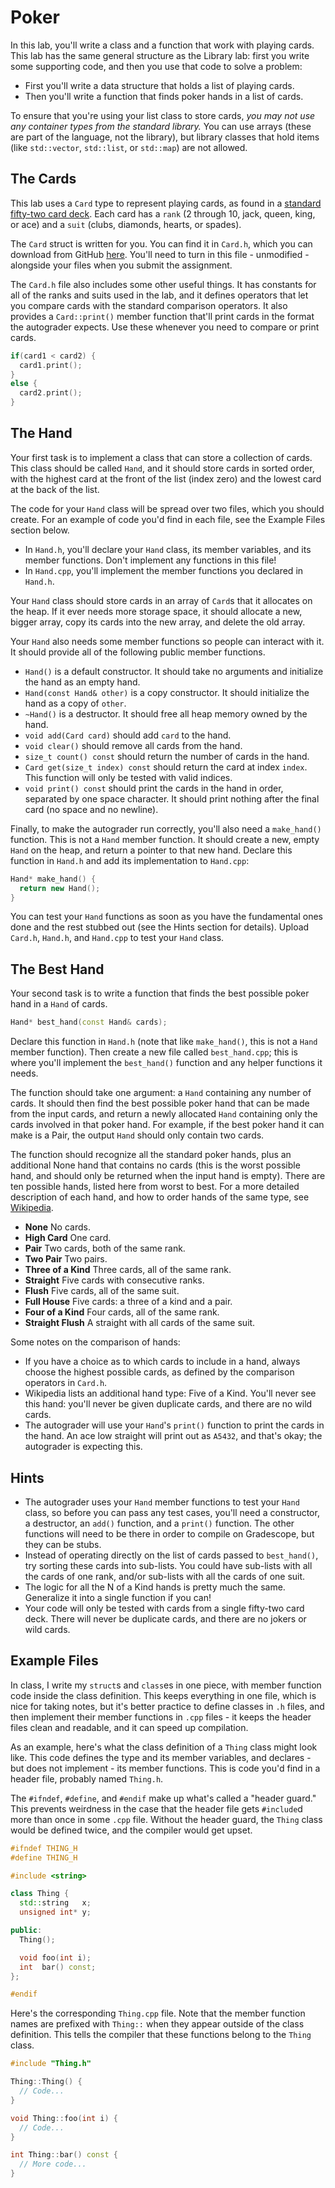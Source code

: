 # Poker

In this lab,  you'll write a class and a function  that work with playing cards.
This lab has the same general structure as the Library lab: first you write some
supporting code, and then you use that code to solve a problem:

- First you'll write a data structure that holds a list of playing cards.
- Then you'll write a function that finds poker hands in a list of cards.

To ensure that you're using your list class to store cards, _you may not use any
container types from the standard library._  You can use arrays  (these are part
of the language,  not the library),  but library classes  that hold items  (like
`std::vector`, `std::list`, or `std::map`) are not allowed.


## The Cards

This lab uses a `Card` type to represent playing cards,  as found in a [standard
fifty-two card deck][cards].  Each card has a `rank` (2 through 10, jack, queen,
king, or ace) and a `suit` (clubs, diamonds, hearts, or spades).

The `Card` struct is written for you. You can find it in `Card.h`, which you can
download from  GitHub [here](files/Card.h).  You'll need to turn in  this file -
unmodified - alongside your files when you submit the assignment.

The  `Card.h` file also includes some other useful things.  It has constants for
all of the  ranks and suits  used in the lab,  and it defines operators that let
you compare cards  with the standard  comparison operators.  It also  provides a
`Card::print()` member function that'll print cards in the format the autograder
expects.  Use these whenever you need to compare or print cards.

```cpp
if(card1 < card2) {
  card1.print();
}
else {
  card2.print();
}
```


## The Hand

Your first task  is to implement a class that  can store  a collection of cards.
This class should be called `Hand`,  and it should store cards in  sorted order,
with the highest card at the front of the list (index zero)  and the lowest card
at the back of the list.

The code for your `Hand` class  will be spread over two files,  which you should
create.  For an example of code you'd find  in each file,  see the Example Files
section below.

- In `Hand.h`, you'll declare your `Hand` class,  its member variables,  and its
  member functions.  Don't implement any functions in this file!
- In `Hand.cpp`, you'll implement the member functions you declared in `Hand.h`.

Your `Hand` class should store cards in an array of `Card`s that it allocates on
the heap.  If it ever needs more storage space, it should allocate a new, bigger
array, copy its cards into the new array, and delete the old array.

Your `Hand` also needs some member functions so people can interact with it.  It
should provide all of the following public member functions.

- `Hand()` is a default constructor.  It should take no arguments and initialize
  the hand as an empty hand.
- `Hand(const Hand& other)` is a copy constructor. It should initialize the hand
  as a copy of `other`.
- `~Hand()` is a destructor.  It should free all heap memory owned by the hand.
- `void add(Card card)` should add `card` to the hand.
- `void clear()` should remove all cards from the hand.
- `size_t count() const` should return the number of cards in the hand.
- `Card get(size_t index) const`  should return the card at index `index`.  This
  function will only be tested with valid indices.
- `void print() const` should print the cards in the hand in order, separated by
  one  space character.  It should print nothing  after the final card (no space
  and no newline).

Finally, to make the autograder run correctly,  you'll also need a `make_hand()`
function.  This is not  a `Hand` member function.  It should create a new, empty
`Hand` on the heap, and return a pointer to that new hand. Declare this function
in `Hand.h` and add its implementation to `Hand.cpp`:

```cpp
Hand* make_hand() {
  return new Hand();
}
```

You can test your `Hand` functions as soon as you have the fundamental ones done
and the rest stubbed out  (see the Hints section for details).  Upload `Card.h`,
`Hand.h`, and `Hand.cpp` to test your `Hand` class.


## The Best Hand

Your second task  is to write a function that finds the best possible poker hand
in a `Hand` of cards.

```cpp
Hand* best_hand(const Hand& cards);
```

Declare this function in `Hand.h`  (note that like `make_hand()`,  this is not a
`Hand` member function).  Then create a new file called `best_hand.cpp`; this is
where you'll implement the  `best_hand()`  function and any  helper functions it
needs.

The function should take one argument:  a `Hand` containing any number of cards.
It should then find the best possible poker hand that can be made from the input
cards, and return a newly allocated `Hand` containing only the cards involved in
that poker hand.  For example, if the best poker hand it can make is a Pair, the
output `Hand` should only contain two cards.

The function should recognize  all the standard poker hands,  plus an additional
None hand that contains  no cards  (this is the worst possible hand,  and should
only be returned  when the input hand is empty).  There are  ten possible hands,
listed here  from worst to best.  For a more detailed description  of each hand,
and how to order hands of the same type, see [Wikipedia][hands].

- **None**             No cards.
- **High Card**        One card.
- **Pair**             Two cards, both of the same rank.
- **Two Pair**         Two pairs.
- **Three of a Kind**  Three cards, all of the same rank.
- **Straight**         Five cards with consecutive ranks.
- **Flush**            Five cards, all of the same suit.
- **Full House**       Five cards: a three of a kind and a pair.
- **Four of a Kind**   Four cards, all of the same rank.
- **Straight Flush**   A straight with all cards of the same suit.

Some notes on the comparison of hands:

- If you have a choice as to which cards to include in a hand, always choose the
  highest possible cards, as defined by the comparison operators in `Card.h`.
- Wikipedia lists an additional hand type: Five of a Kind. You'll never see this
  hand: you'll never be given duplicate cards, and there are no wild cards.
- The autograder will use your `Hand`'s `print()` function to print the cards in
  the hand.  An ace low straight will print out as `A5432`, and that's okay; the
  autograder is expecting this.


## Hints

- The autograder uses your `Hand` member functions to test your `Hand` class, so
  before you can pass any test cases,  you'll need a constructor,  a destructor,
  an `add()` function,  and a `print()` function.  The other functions will need
  to be there in order to compile on Gradescope, but they can be stubs.
- Instead of operating  directly on the list of cards  passed to  `best_hand()`,
  try sorting these cards into sub-lists.  You could have sub-lists with all the
  cards of one rank, and/or sub-lists with all the cards of one suit.
- The logic for all the N of a Kind hands is pretty much the same. Generalize it
  into a single function if you can!
- Your code will only  be tested with  cards from a single  fifty-two card deck.
  There will never be duplicate cards, and there are no jokers or wild cards.


## Example Files

In class,  I write my `struct`s and `class`es in one piece, with member function
code inside the  class definition.  This keeps everything in one file,  which is
nice for taking notes, but it's better practice to define classes in `.h` files,
and then implement their  member functions in `.cpp` files - it keeps the header
files clean and readable, and it can speed up compilation.

As an example,  here's what the class definition of a  `Thing`  class might look
like.  This code defines the type  and its member variables,  and declares - but
does not implement - its member functions.  This is code you'd find  in a header
file, probably named `Thing.h`.

The `#ifndef`,  `#define`,  and `#endif` make up what's called a "header guard."
This prevents weirdness in the case that  the header file  gets `#include`d more
than once in some `.cpp` file. Without the header guard, the `Thing` class would
be defined twice, and the compiler would get upset.

```cpp
#ifndef THING_H
#define THING_H

#include <string>

class Thing {
  std::string   x;
  unsigned int* y;

public:
  Thing();

  void foo(int i);
  int  bar() const;
};

#endif
```

Here's the  corresponding `Thing.cpp` file.  Note that the member function names
are prefixed with  `Thing::`  when they appear outside of the  class definition.
This tells the compiler that these functions belong to the `Thing` class.

```cpp
#include "Thing.h"

Thing::Thing() {
  // Code...
}

void Thing::foo(int i) {
  // Code...
}

int Thing::bar() const {
  // More code...
}
```


[cards]: https://en.wikipedia.org/wiki/Standard_52-card_deck
[hands]: https://en.wikipedia.org/wiki/List_of_poker_hands

